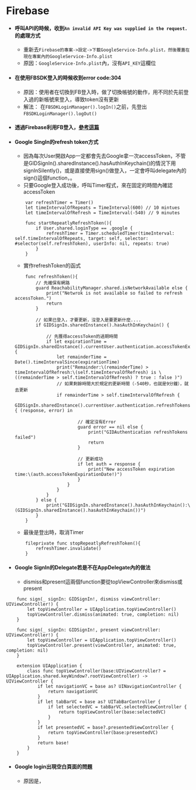 # Firebase

* #### 呼叫API的時候，收到`An invalid API Key was supplied in the request.`的處理方式

  * 重新去`Firebase的專案->設定->下載GoogleService-Info.plist，然後覆蓋在現在專案內的GoogleService-Info.plist`
  * 原因：`GoogleService-Info.plist`內，沒有`API_KEY`這欄位
* #### 在使用FBSDK登入的時候收到error code:304

  * 原因：使用者在切換到FB登入時，做了切換帳號的動作，用不同於先前登入過的新帳號來登入，導致token沒有更新
  * 解法： 在`FBSDKLoginManager().logIn()`之前，先登出`FBSDKLoginManager().logOut()`
* #### 透過Firebase利用FB登入，[參考這篇](http://appcoda.com.tw/firebase-facebook-login/)
* #### Google SingIn的refresh token方式

  * 因為每次User開啟App一定都會先去Google拿一次accessToken，不管是GIDSignIn\(\).sharedInstance\(\).hasAuthInKeychain\(\)的情況下用signInSilently\(\)，或是直接使用sign\(\)做登入，一定會呼叫delegate內的sign\(\)這個function，。
  * 只要Google登入成功後，呼叫Timer程式，來在固定的時間內確認accessToken

  ```
      var refreshTimer = Timer()
      let timeIntervalOfRepeats = TimeInterval(600) // 10 mintues
      let timeIntervalOfRefresh = TimeInterval(-540) // 9 minutes

      func startRepeatlyRefreshToken(){
          if User.shared.loginType == .google {
              refreshTimer = Timer.scheduledTimer(timeInterval: self.timeIntervalOfRepeats, target: self, selector: #selector(self.refreshToken), userInfo: nil, repeats: true)
          }
      }
  ```

  * 實作refreshToken的函式

  ```
      func refreshToken(){
          // 先確保有網路
          guard ReachabilityManager.shared.isNetworkAvailable else {
              print("Netwrok is not available so failed to refresh accessToken.")
              return
          }

          // 如果已登入，才要更新，沒登入是要更新什麼....
          if GIDSignIn.sharedInstance().hasAuthInKeychain() {

              // 先獲得accessToken的過期時間
              if let expirationTime = GIDSignIn.sharedInstance().currentUser.authentication.accessTokenExpirationDate {
                  let remainderTime = Date().timeIntervalSince(expirationTime)
                  print("Remainder:\(remainderTime) > timeIntervalOfRefresh:\(self.timeIntervalOfRefresh) is \((remainderTime > self.timeIntervalOfRefresh) ? true : false )")
                  // 如果剩餘時間大於規定的更新時間（-540秒，也就是9分鐘），就去更新
                  if remainderTime > self.timeIntervalOfRefresh {
                      GIDSignIn.sharedInstance().currentUser.authentication.refreshTokens { (response, error) in

                          // 確定沒有Error
                          guard error == nil else {
                              print("GIDAuthentication refreshTokens failed")
                              return
                          }

                          // 更新成功
                          if let auth = response {
                              print("New accessToken expiration time:\(auth.accessTokenExpirationDate!)")
                          }
                      }
                  }
              }
          } else {
              print("GIDSignIn.sharedInstance().hasAuthInKeychain():\(GIDSignIn.sharedInstance().hasAuthInKeychain())")
          }
      }
  ```

  * 最後是登出時，取消Timer

  ```
      fileprivate func stopRepeatlyRefreshToken(){
          refreshTimer.invalidate()
      }
  ```
* #### Google SignIn的Delegate若是不在AppDelegate內的做法

  * dismiss和present這兩個function要從topViewController來dismiss或present

```
    func sign(_ signIn: GIDSignIn!, dismiss viewController: UIViewController!) {
        let topViewController = UIApplication.topViewController()
        topViewController.dismiss(animated: true, completion: nil)
    }

    func sign(_ signIn: GIDSignIn!, present viewController: UIViewController!) {
        let topViewController = UIApplication.topViewController()
        topViewController.present(viewController, animated: true, completion: nil)
    }

    extension UIApplication {
        class func topViewController(base:UIViewController? = UIApplication.shared.keyWindow?.rootViewController) -> UIViewController {
            if let navigationVC = base as? UINavigationController {
                return navigationVC
            }
            if let tabBarVC = base as? UITabBarController {
                if let selectedVC = tabBarVC.selectedViewController {
                    return topViewController(base:selectedVC)
                }
            }
            if let presentedVC = base?.presentedViewController {
                return topViewController(base:presentedVC)
            }
            return base!
        }
    }
```

* #### Google login出現空白頁面的問題

  * 原因是，



